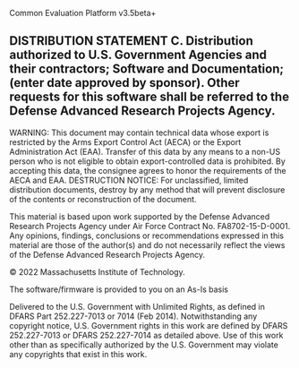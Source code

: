 [//]: # (Copyright 2022 Massachusetts Institute of Technology)

Common Evaluation Platform v3.5beta+

## DISTRIBUTION STATEMENT C. Distribution authorized to U.S. Government Agencies and their contractors; Software and Documentation; (enter date approved by sponsor). Other requests for this software shall be referred to the Defense Advanced Research Projects Agency.

WARNING: This document may contain technical data whose export is restricted by the Arms Export Control Act (AECA) or the Export Administration Act (EAA). Transfer of this data by any means to a non-US person who is not eligible to obtain export-controlled data is prohibited. By accepting this data, the consignee agrees to honor the requirements of the AECA and EAA. DESTRUCTION NOTICE: For unclassified, limited distribution documents, destroy by any method that will prevent disclosure of the contents or reconstruction of the document.

This material is based upon work supported by the Defense Advanced Research Projects Agency under Air Force Contract No. FA8702-15-D-0001. Any opinions, findings, conclusions or recommendations expressed in this material are those of the author(s) and do not necessarily reflect the views of the Defense Advanced Research Projects Agency.

© 2022 Massachusetts Institute of Technology.

The software/firmware is provided to you on an As-Is basis

Delivered to the U.S. Government with Unlimited Rights, as defined in DFARS Part 252.227-7013 or 7014 (Feb 2014). Notwithstanding any copyright notice, U.S. Government rights in this work are defined by DFARS 252.227-7013 or DFARS 252.227-7014 as detailed above. Use of this work other than as specifically authorized by the U.S. Government may violate any copyrights that exist in this work.